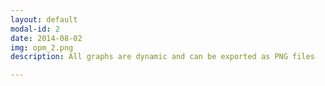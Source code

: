 ```yaml
---
layout: default
modal-id: 2
date: 2014-08-02
img: opm_2.png
description: All graphs are dynamic and can be exported as PNG files

---
```

